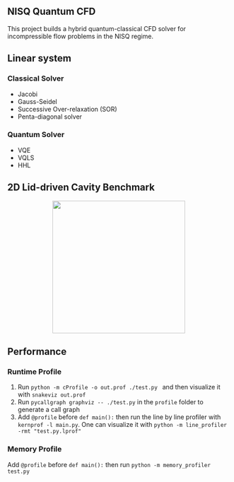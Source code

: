 ## NISQ Quantum CFD

This project builds a hybrid quantum-classical CFD solver for incompressible flow problems in the NISQ regime.

## Linear system

### Classical Solver
- Jacobi
- Gauss-Seidel 
- Successive Over-relaxation (SOR)
- Penta-diagonal solver

### Quantum Solver
- VQE
- VQLS
- HHL

## 2D Lid-driven Cavity Benchmark

<div align="center">
<img src="https://github.com/comp-physics/NISQ-Quantum-CFD/Benchmark/benchmark-Re100.pdf" height="300px"> 
</div>


## Performance

### Runtime Profile
1. Run `python -m cProfile -o out.prof ./test.py ` and then  visualize it with `snakeviz out.prof `
2. Run `pycallgraph graphviz -- ./test.py` in the `profile` folder to generate a call graph 
3. Add  `@profile` before `def main():` then run the line by line profiler with `kernprof -l main.py`. One can visualize it with `python -m line_profiler -rmt "test.py.lprof"` 


### Memory Profile

Add  `@profile` before `def main():` then run `python -m memory_profiler test.py`
